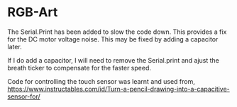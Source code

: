 # RGB-Art

The Serial.Print has been added to slow the code down. This provides a fix for the DC motor voltage noise.
This may be fixed by adding a capacitor later.

If I do add a capacitor, I will need to remove the Serial.print and ajust the breath ticker to compensate for the faster speed.


Code for controlling the touch sensor was learnt and used from,
https://www.instructables.com/id/Turn-a-pencil-drawing-into-a-capacitive-sensor-for/